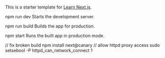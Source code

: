 This is a starter template for [Learn Next.js](https://nextjs.org/learn).

  npm run dev
    Starts the development server.

  npm run build
    Builds the app for production.

  npm start
    Runs the built app in production mode.

// fix broken build 
npm install next@canary
// allow httpd proxy access
sudo setsebool -P httpd_can_network_connect 1